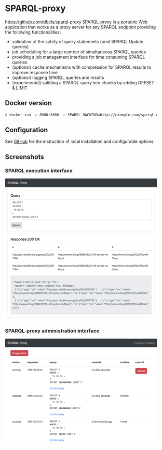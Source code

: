 # SPARQL-proxy
https://github.com/dbcls/sparql-proxy
SPARQL-proxy is a portable Web application that works as a proxy server for any SPARQL endpoint providing the following functionalities:

* validation of the safety of query statements (omit SPARQL Update queries)
* job scheduling for a large number of simultaneous SPARQL queries
* providing a job management interface for time consuming SPARQL queries
* (optional) cache mechanisms with compression for SPARQL results to improve response time
* (optional) logging SPARQL queries and results
* (experimental) splitting a SPARQL query into chunks by adding OFFSET & LIMIT

## Docker version

```sh
$ docker run -p 8080:3000 -e SPARQL_BACKEND=http://example.com/sparql dbcls/sparql-proxy
```

## Configuration

See [GitHub](https://github.com/dbcls/sparql-proxy) for the instruction of local installation and configurable options.

## Screenshots

### SPARQL execution interface

![Fig-1](https://raw.githubusercontent.com/dbcls/website/master/services/images/SPARQL-proxy_fig-1.png)

### SPARQL-proxy administration interface

![Fig-2](https://raw.githubusercontent.com/dbcls/website/master/services/images/SPARQL-proxy_fig-2.png)

